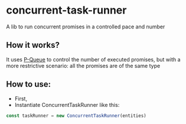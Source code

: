 # concurrent-task-runner

A lib to run concurrent promises in a controlled pace and number

## How it works?

It uses [P-Queue](https://www.npmjs.com/package/p-queue) to control the number of executed promises, but with a more restrictive scenario: all the promises are of the same type

## How to use:

* First, 
* Instantiate ConcurrentTaskRunner like this:
```typescript
const taskRunner = new ConcurrentTaskRunner(entities)
```
